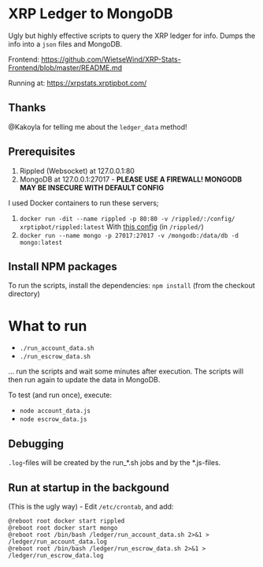 # XRP Ledger to MongoDB

Ugly but highly effective scripts to query the XRP ledger for info. Dumps the info into a `json` files and MongoDB.

Frontend: https://github.com/WietseWind/XRP-Stats-Frontend/blob/master/README.md

Running at: https://xrpstats.xrptipbot.com/

## Thanks

@Kakoyla for telling me about the `ledger_data` method! 

## Prerequisites

1. Rippled (Websocket) at 127.0.0.1:80
2. MongoDB at 127.0.0.1:27017 - **PLEASE USE A FIREWALL! MONGODB MAY BE INSECURE WITH DEFAULT CONFIG**

I used Docker containers to run these servers;

1. `docker run -dit --name rippled -p 80:80 -v /rippled/:/config/ xrptipbot/rippled:latest`
With [this config](https://github.com/WietseWind/docker-rippled/tree/master/config) (in `/rippled/`)
2. `docker run --name mongo -p 27017:27017 -v /mongodb:/data/db -d mongo:latest`

## Install NPM packages

To run the scripts, install the dependencies: `npm install` (from the checkout directory)

# What to run

- `./run_account_data.sh`
- `./run_escrow_data.sh`

... run the scripts and wait some minutes after execution. The scripts will then run again to update the data in MongoDB.

To test (and run once), execute:

- `node account_data.js`
- `node escrow_data.js`

## Debugging

`.log`-files will be created by the run_\*.sh jobs and by the \*.js-files.

## Run at startup in the backgound

(This is the ugly way) - Edit `/etc/crontab`, and add:

```
@reboot root docker start rippled
@reboot root docker start mongo
@reboot root /bin/bash /ledger/run_account_data.sh 2>&1 > /ledger/run_account_data.log
@reboot root /bin/bash /ledger/run_escrow_data.sh 2>&1 > /ledger/run_escrow_data.log
```
